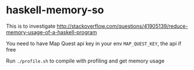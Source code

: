 # haskell-memory-so

This is to investigate http://stackoverflow.com/questions/41905139/reduce-memory-usage-of-a-haskell-program  

You need to have Map Quest api key in your env `MAP_QUEST_KEY`, the api if free

Run `./profile.sh` to compile with profiling and get memory usage  
